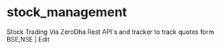 # stock_management
Stock Trading Via ZeroDha Rest API's and tracker to track quotes form BSE,NSE | Edit
